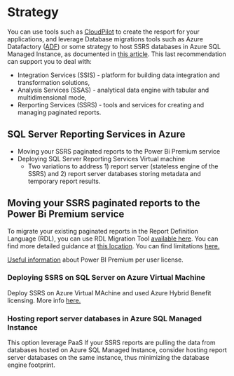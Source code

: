 # Strategy

You can use tools such as [CloudPilot](https://www.cloudatlasinc.com/cloudpilot-migration-tool/) to create the resport for your applications, and leverage Database migrations tools such as Azure Datafactory ([ADF](https://docs.microsoft.com/en-us/azure/data-factory/scenario-ssis-migration-overview)) or some strategy to host SSRS databases in Azure SQL Managed Instance, as documented in [this article](https://techcommunity.microsoft.com/t5/azure-sql/hosting-ssrs-databases-in-azure-sql-managed-instance/ba-p/1700197). This last recommendation can support you to deal with:

- Integration Services (SSIS) - platform for building data integration and transformation solutions,
- Analysis Services (SSAS) - analytical data engine with tabular and multidimensional mode,
- Rerporting Services (SSRS) - tools and services for creating and managing paginated reports.

## SQL Server Reporting Services in Azure

- Moving your SSRS paginated reports to the Power Bi Premium service
- Deploying SQL Server Reporting Services Virtual machine
  - Two variations to address 1) report server (stateless engine of the SSRS) and 2) report server databases storing metadata and temporary report results.

## Moving your SSRS paginated reports to the Power Bi Premium service

To migrate your existing paginated reports in the Report Definition Language (RDL), you can use RDL Migration Tool [available here](https://github.com/microsoft/RdlMigration
). You can find more detailed guidance at [this location](https://docs.microsoft.com/en-us/power-bi/guidance/migrate-ssrs-reports-to-power-bi). You can find limitations [here.](https://docs.microsoft.com/en-us/power-bi/paginated-reports/paginated-reports-report-builder-power-bi#limitations-and-considerations)

[Useful information](https://powerbi.microsoft.com/en-us/blog/answering-your-questions-around-the-new-power-bi-premium-per-user-license/) about Power BI Premium per user license.

### **Deploying SSRS on SQL Server on Azure Virtual Machine**

Deploy SSRS on Azure Virtual MAchine and used Azure Hybrid Benefit licensing. More info [here.](https://techcommunity.microsoft.com/t5/sql-server/rehost-your-sql-server-to-azure-virtual-machines-for/ba-p/1698452)

### **Hosting report server databases in Azure SQL Managed Instance**

This option leverage PaaS
If your SSRS reports are pulling the data from databases hosted on Azure SQL Managed Instance, consider hosting report server databases on the same instance, thus minimizing the database engine footprint.


